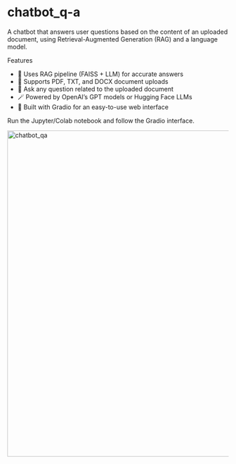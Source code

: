 # chatbot_q-a
A chatbot that answers user questions based on the content of an uploaded document, using Retrieval-Augmented Generation (RAG) and a language model.

Features
- 🧠 Uses RAG pipeline (FAISS + LLM) for accurate answers
- 📄 Supports PDF, TXT, and DOCX document uploads
- 💬 Ask any question related to the uploaded document
- 🪄 Powered by OpenAI’s GPT models or Hugging Face LLMs
- 🌟 Built with Gradio for an easy-to-use web interface

Run the Jupyter/Colab notebook and follow the Gradio interface.

<img width="1661" height="741" alt="chatbot_qa" src="https://github.com/user-attachments/assets/f859f63f-ad2b-4b1c-9e48-2d7016194c1d" />
